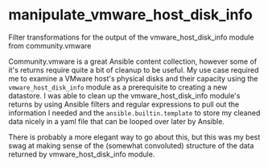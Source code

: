 # manipulate_vmware_host_disk_info
Filter transformations for the output of the vmware_host_disk_info module from community.vmware

Community.vmware is a great Ansible content collection, however some of it's returns require quite a bit of cleanup to be useful. My use case required me to examine a VMware host's physical disks and their capacity using the `vmware_host_disk_info` module as a prerequisite to creating a new datastore. I was able to clean up the vmware_host_disk_info module's returns by using Ansible filters and regular expressions to pull out the information I needed and the `ansible.builtin.template` to store my cleaned data nicely in a yaml file that can be looped over later by Ansible.

There is probably a more elegant way to go about this, but this was my best swag at making sense of the (somewhat convoluted) structure of the data returned by vmware_host_disk_info module.